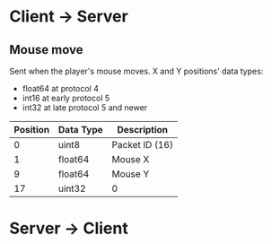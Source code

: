 # Client -> Server

## Mouse move
Sent when the player's mouse moves.
X and Y positions' data types:
- float64 at protocol 4
- int16 at early protocol 5
- int32 at late protocol 5 and newer

| Position | Data Type            | Description
|----------|----------------------|-----------------
| 0        | uint8                | Packet ID (16)
| 1        | float64              | Mouse X
| 9        | float64              | Mouse Y
| 17       | uint32               | 0


# Server -> Client
